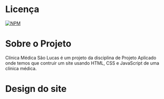 # Licença
 [![NPM](https://img.shields.io/npm/l/react)](https://github.com/S0L4RT/Cl-nica-SL/blob/main/LICENSE)

 # Sobre o Projeto
 Clínica Médica São Lucas é um projeto da disciplina de Projeto Aplicado onde temos que contruir um site usando HTML, CSS e JavaScript de uma clínica médica.

 # Design do site
